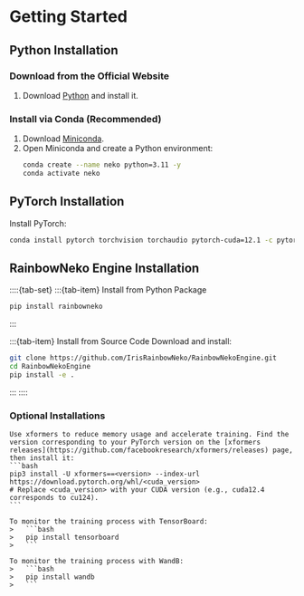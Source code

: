 # Getting Started

## Python Installation

### Download from the Official Website
1. Download [Python](https://www.python.org/downloads/) and install it.

### Install via Conda (Recommended)
1. Download [Miniconda](https://docs.conda.io/projects/miniconda/en/latest/).
2. Open Miniconda and create a Python environment:
   ```bash
   conda create --name neko python=3.11 -y
   conda activate neko
   ```

## PyTorch Installation
Install PyTorch:
```bash
conda install pytorch torchvision torchaudio pytorch-cuda=12.1 -c pytorch -c nvidia
```

## RainbowNeko Engine Installation

::::{tab-set}
:::{tab-item} Install from Python Package
```bash
pip install rainbowneko
```
:::

:::{tab-item} Install from Source Code
Download and install:
```bash
git clone https://github.com/IrisRainbowNeko/RainbowNekoEngine.git
cd RainbowNekoEngine
pip install -e .
```
:::
::::

### Optional Installations

````{note}
Use xformers to reduce memory usage and accelerate training. Find the version corresponding to your PyTorch version on the [xformers releases](https://github.com/facebookresearch/xformers/releases) page, then install it:
```bash
pip3 install -U xformers==<version> --index-url https://download.pytorch.org/whl/<cuda_version> 
# Replace <cuda_version> with your CUDA version (e.g., cuda12.4 corresponds to cu124).
```

To monitor the training process with TensorBoard:
>   ```bash
>   pip install tensorboard
>   ```

To monitor the training process with WandB:
>   ```bash
>   pip install wandb
>   ```
````
